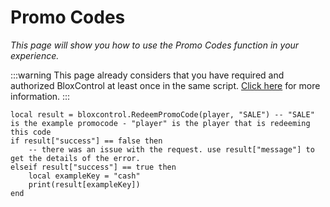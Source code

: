 # Promo Codes
*This page will show you how to use the Promo Codes function in your experience.*

:::warning
This page already considers that you have required and authorized BloxControl at least once in the same script. [Click here](/docs/functions/authentication) for more information.
:::

```
local result = bloxcontrol.RedeemPromoCode(player, "SALE") -- "SALE" is the example promocode - "player" is the player that is redeeming this code
if result["success"] == false then
	-- there was an issue with the request. use result["message"] to get the details of the error.
elseif result["success"] == true then
	local exampleKey = "cash"
	print(result[exampleKey])
end
```